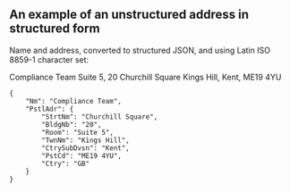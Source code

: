 
## An example of an unstructured address in structured form

Name and address, converted to structured JSON, and using Latin ISO 8859-1 character set:

Compliance Team
Suite 5, 20 Churchill Square
Kings Hill, Kent, ME19 4YU

```
{
    "Nm": "Compliance Team",
    "PstlAdr": {
        "StrtNm": "Churchill Square",
        "BldgNb": "20",
        "Room": "Suite 5",
        "TwnNm": "Kings Hill",
        "CtrySubDvsn": "Kent",
        "PstCd": "ME19 4YU",
        "Ctry": "GB"
    }
}
```
